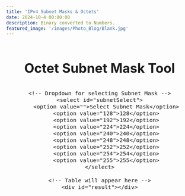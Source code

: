 ```yaml
---
title: 'IPv4 Subnet Masks & Octets'
date: 2024-10-4 00:00:00
description: Binary converted to Numbers.
featured_image: '/images/Photo_Blog/Blank.jpg'
---
```


<head>
    <style>
        #optionsForm_DTP {
            display: inline-block; /* Keep form inline but easier to style as a block */
            text-align: center; /* Align form labels and selects to the center */
            justify-content: center;
            line-height: 1.15em;
        }
        select {
            font-size: 1em; /* Adjust font size for better fit */
            width: 250px; /* Increase width for better text fit */
            height: 2.5em; /* Increase height to match font size */
            padding: 5px; /* Add padding for better text alignment */
            box-sizing: border-box; /* Include padding and border in total width/height */
            justify-content: center;
            align-items: center;
            appearance: none;  /* For modern browsers */
            -webkit-appearance: none; /* For Chrome and Safari */
            -moz-appearance: none; /* For Firefox */
            border-radius: 10px; /* Rounded corners */
            text-align-last: center; /* Center the text in the dropdown */
        }
        #feedback {
            margin-top: 20px;
            display: block; /* Ensures feedback is displayed on a new line */
        }
        .bold_DTP {
            font-weight: bold;
        }
        #body_MASK {
            display: flex;
            justify-content: center;
            align-items: center;
            margin: 0;
            flex-direction: column;
            font-size: 1.25em; /* 25% larger than default size */
            text-align: center; /* Center align text and content */
            margin: 0;
            padding: 0;
            justify-content: center;
            align-items: center;
        }
        h1 {
            margin-bottom: 20px;
        }
        th, td {
            padding: 12px;
            width: 50%;
        }
        th {
            background-color: #2a2f36; /* Background color for the heading */
            color: white; /* Set heading text color to white */
            border: none; /* Remove border from heading */
        }
        th:first-child {
            border-right: 1px solid #373b40; /* Add a white line to the right of the first heading */
        }
        td {
            border: none; /* Remove border from data cells */
            background-color: #fff;
        }
        /* Centering table content */
        #result {
            display: flex;
            justify-content: center;
            width: 100%;
        }
    </style>
</head>

<body>
<div id="body_MASK">
    <h1>Octet Subnet Mask Tool</h1>

    <!-- Dropdown for selecting Subnet Mask -->
    <select id="subnetSelect">
        <option value="">Select Subnet Mask</option>
        <option value="128">128</option>
        <option value="192">192</option>
        <option value="224">224</option>
        <option value="240">240</option>
        <option value="248">248</option>
        <option value="252">252</option>
        <option value="254">254</option>
        <option value="255">255</option>
    </select>

    <!-- Table will appear here -->
    <div id="result"></div>
    
</div>
    <script>
        const subnetInfo = {
            "128": { cidr: "/1", binary: "10000000" },
            "192": { cidr: "/2", binary: "11000000" },
            "224": { cidr: "/3", binary: "11100000" },
            "240": { cidr: "/4", binary: "11110000" },
            "248": { cidr: "/5", binary: "11111000" },
            "252": { cidr: "/6", binary: "11111100" },
            "254": { cidr: "/7", binary: "11111110" },
            "255": { cidr: "/8", binary: "11111111" }
        };

        function formatBinary(binary) {
            return binary.slice(0, 4) + ' ' + binary.slice(4);
        }

        document.getElementById("subnetSelect").addEventListener("change", function () {
            const subnet = subnetInfo[this.value];
            if (subnet) {
                document.getElementById("result").innerHTML = `
                    <table>
                        <tr>
                            <th>CIDR Notation</th>
                            <th>Binary</th>
                        </tr>
                        <tr>
                            <td>${subnet.cidr}</td>
                            <td>${formatBinary(subnet.binary)}</td>
                        </tr>
                    </table>
                `;
            } else {
                document.getElementById("result").innerHTML = "";
            }
        });
    </script>

</body>
